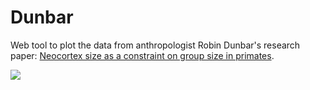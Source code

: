 # Dunbar
Web tool to plot the data from anthropologist Robin Dunbar's research paper:
[Neocortex size as a constraint on group size in primates](http://citeseerx.ist.psu.edu/viewdoc/download?doi=10.1.1.464.5806&rep=rep1&type=pdf).

![](https://raw.github.com/benji/dunbar/master/dunbar.png)
